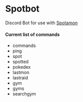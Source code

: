 # Spotbot
Discord Bot for use with <a href="https://github.com/darkelement1987/spotamon">Spotamon</a>
<p>
  
 #### Current list of commands

- commands
- ping
- spot
- spotted
- pokedex
- lastmon
- lastraid
- gym
- gyms
- searchgym

